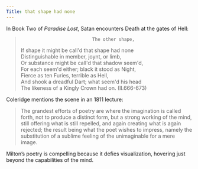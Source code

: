 ```yaml
---
Title: that shape had none
---
```

In Book Two of *Paradise Lost*, Satan encounters Death at the gates of Hell:

>                                The other shape,   
> If shape it might be call'd that shape had none   
> Distinguishable in member, joynt, or limb,   
> Or substance might be call'd that shadow seem'd,   
> For each seem'd either; black it stood as Night,   
> Fierce as ten Furies, terrible as Hell,   
> And shook a dreadful Dart; what seem'd his head   
> The likeness of a Kingly Crown had on. (II.666-673)

Coleridge mentions the scene in an 1811 lecture:

>The grandest efforts of poetry are where the imagination is called forth, not to produce a distinct form, but a strong working of the mind, still offering what is still repelled, and again creating what is again rejected; the result being what the poet wishes to impress, namely the substitution of a sublime feeling of the unimaginable for a mere image.

Milton’s poetry is compelling because it defies visualization, hovering just beyond the capabilities of the mind.


